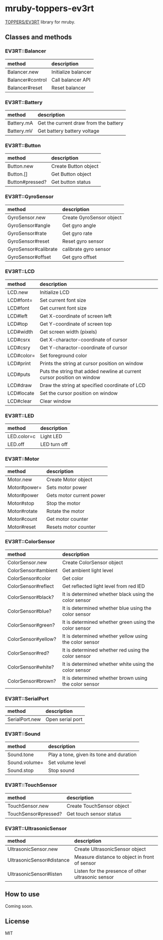 mruby-toppers-ev3rt
===

[TOPPERS/EV3RT](http://dev.toppers.jp/trac_user/ev3pf/wiki/WhatsEV3RT) library for mruby.

## Classes and methods

### EV3RT::Balancer
|method|description|
|:--|:--|
|Balancer.new|Initialize balancer|
|Balancer#control|Call balancer API|
|Balancer#reset|Reset balancer|

### EV3RT::Battery
|method|description|
|:--|:--|
|Battery.mA|Get the current draw from the battery|
|Battery.mV|Get battery battery voltage|

### EV3RT::Button  
|method|description|
|:--|:--|
|Button.new|Create Button object|
|Button.[]|Get Button object|
|Button#pressed?|Get button status|

### EV3RT::GyroSensor
|method|description|
|:--|:--|
|GyroSensor.new|Create GyroSensor object|
|GyroSensor#angle|Get gyro angle|
|GyroSensor#rate|Get gyro rate|
|GyroSensor#reset|Reset gyro sensor|
|GyroSensor#calibrate|calibrate gyro sensor|
|GyroSensor#offset|Get gyro offset|

### EV3RT::LCD
|method|description|
|:--|:--|
|LCD.new|Initialize LCD|
|LCD#font=|Set current font size|
|LCD#font|Get current font size|
|LCD#left|Get X-coordinate of screen left|
|LCD#top|Get Y-coordinate of screen top|
|LCD#width|Get screen width (pixels)|
|LCD#csrx|Get X-charactor-coordinate of cursor|
|LCD#csry|Get Y-charactor-coordinate of cursor|
|LCD#color=|Set foreground color|
|LCD#print|Prints the string at cursor position on window|
|LCD#puts|Puts the string that added newline at current cursor position on window|
|LCD#draw|Draw the string at specified coordinate of LCD|
|LCD#locate|Set the cursor position on window|
|LCD#clear|Clear window|

### EV3RT::LED
|method|description|
|:--|:--|
|LED.color=c|Light LED|
|LED.off|LED turn off|

### EV3RT::Motor
|method|description|
|:--|:--|
|Motor.new|Create Motor object|
|Motor#power=|Sets motor power|
|Motor#power|Gets motor current power|
|Motor#stop|Stop the motor|
|Motor#rotate|Rotate the motor|
|Motor#count|Get motor counter|
|Motor#reset|Resets motor counter|

### EV3RT::ColorSensor
|method|description|
|:--|:--|
|ColorSensor.new|Create ColorSensor object|
|ColorSensor#ambient|Get ambient light level|
|ColorSensor#color|Get color|
|ColorSensor#reflect|Get reflected light level from red lED|
|ColorSensor#black?|It is determined whether black using the color sensor|
|ColorSensor#blue?|It is determined whether blue using the color sensor|
|ColorSensor#green?|It is determined whether green using the color sensor|
|ColorSensor#yellow?|It is determined whether yellow using the color sensor|
|ColorSensor#red?|It is determined whether red using the color sensor|
|ColorSensor#white?|It is determined whether white using the color sensor|
|ColorSensor#brown?|It is determined whether brown using the color sensor|

### EV3RT::SerialPort
|method|description|
|:--|:--|
|SerialPort.new|Open serial port|

### EV3RT::Sound
|method|description|
|:--|:--|
|Sound.tone|Play a tone, given its tone and duration|
|Sound.volume=|Set volume level|
|Sound.stop|Stop sound|

### EV3RT::TouchSensor
|method|description|
|:--|:--|
|TouchSensor.new|Create TouchSensor object|
|TouchSensor#pressed?|Get touch sensor status|

### EV3RT::UltrasonicSensor
|method|description|
|:--|:--|
|UltrasonicSensor.new|Create UltrasonicSensor object|
|UltrasonicSensor#distance|Measure distance to object in front of sensor|
|UltrasonicSensor#listen|Listen for the presence of other ultrasonic sensor|

## How to use
Coming soon.

## License
MIT
